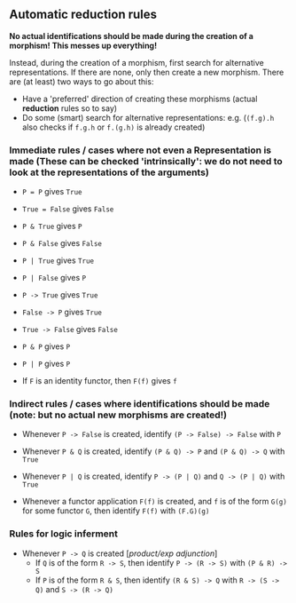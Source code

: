 ## Automatic reduction rules

**No actual identifications should be made during the creation of a morphism! This messes up everything!**

Instead, during the creation of a morphism, first search for alternative representations. If there are none, only then create a new morphism. There are (at least) two ways to go about this:

- Have a 'preferred' direction of creating these morphisms (actual **reduction** rules so to say)
- Do some (smart) search for alternative representations: e.g. (`(f.g).h` also checks if `f.g.h` or `f.(g.h)` is already created)





### Immediate rules / cases where not even a Representation is made (These can be checked 'intrinsically': we do not need to look at the representations of the arguments)

- `P = P` gives `True`
- `True = False` gives `False`
- `P & True` gives `P`
- `P & False` gives `False`
- `P | True` gives `True`
- `P | False` gives `P`
- `P -> True` gives `True`
- `False -> P` gives `True`
- `True -> False` gives `False`
- `P & P` gives `P`
- `P | P` gives `P`



- If `F` is an identity functor, then `F(f)` gives `f`



### Indirect rules / cases where identifications should be made (note: but no actual new morphisms are created!)

- Whenever `P -> False` is created, identify `(P -> False) -> False` with `P`
- Whenever `P & Q` is created, identify `(P & Q) -> P` and `(P & Q) -> Q` with `True`
- Whenever `P | Q` is created, identify `P -> (P | Q)` and `Q -> (P | Q)` with `True`



- Whenever a functor application `F(f)` is created, and `f` is of the form `G(g)` for some functor `G`, then identify `F(f)` with `(F.G)(g)`



### Rules for logic inferment

- Whenever `P -> Q` is created [*product/exp adjunction*]
  - If `Q` is of the form `R -> S`, then identify `P -> (R -> S)` with `(P & R) -> S`
  - If `P` is of the form `R & S`, then identify `(R & S) -> Q` with `R -> (S -> Q)` and `S -> (R -> Q)`



